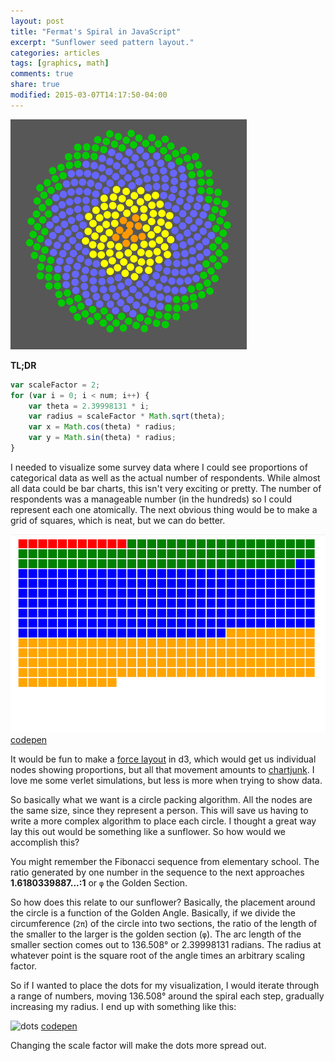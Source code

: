 ```yaml
---
layout: post
title: "Fermat's Spiral in JavaScript"
excerpt: "Sunflower seed pattern layout."
categories: articles
tags: [graphics, math]
comments: true
share: true
modified: 2015-03-07T14:17:50-04:00
---
```


![dots final](/images/dots_final.png)

**TL;DR**

```javascript
var scaleFactor = 2;
for (var i = 0; i < num; i++) {
    var theta = 2.39998131 * i;
    var radius = scaleFactor * Math.sqrt(theta);
    var x = Math.cos(theta) * radius;
    var y = Math.sin(theta) * radius;
}
```

I needed to visualize some survey data where I could see proportions of categorical data as well as the actual number of respondents. While almost all data could be bar charts, this isn't very exciting or pretty. The number of respondents was a manageable number (in the hundreds) so I could represent each one atomically. The next obvious thing would be to make a grid of squares, which is neat, but we can do better.

![data grid](/images/datagrid.png "data grid image")
[codepen](http://codepen.io/anon/pen/LEJNBg)

It would be fun to make a [force layout](http://bl.ocks.org/mbostock/1021841) in d3, which would get us individual nodes showing proportions, but all that movement amounts to [chartjunk](http://en.wikipedia.org/wiki/Chartjunk). I love me some verlet simulations, but less is more when trying to show data.

So basically what we want is a circle packing algorithm. All the nodes are the same size, since they represent a person. This will save us having to write a more complex algorithm to place each circle. I thought a great way lay this out would be something like a sunflower. So how would we accomplish this?

You might remember the Fibonacci sequence from elementary school. The ratio generated by one number in the sequence to the next approaches **1.6180339887...:1** or `φ` the Golden Section.

So how does this relate to our sunflower? Basically, the placement around the circle is a function of the Golden Angle. Basically, if we divide the circumference (`2π`) of the circle into two sections, the ratio of the length of the smaller to the larger is the golden section (`φ`). The arc length of the smaller section comes out to 136.508° or 2.39998131 radians. The radius at whatever point is the square root of the angle times an arbitrary scaling factor.

So if I wanted to place the dots for my visualization, I would iterate through a range of numbers, moving 136.508° around the spiral each step, gradually increasing my radius. I end up with something like this:


![dots](/images/data_circle.png "dots")
[codepen](http://codepen.io/anon/pen/zxJKwv)

Changing the scale factor will make the dots more spread out.
